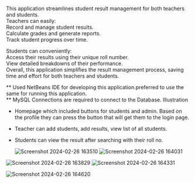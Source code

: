 This application streamlines student result management for both teachers and students.               
Teachers can easily:                                                   
Record and manage student results.                                                                                            
Calculate grades and generate reports.                                                                                                        
Track student progress over time.                                                                      

Students can conveniently:                                                                                          
Access their results using their unique roll number.                                                                          
View detailed breakdowns of their performance.                                                                                                      
Overall, this application simplifies the result management process, saving time and effort for both teachers and students.                                                

** Used NetBeans IDE for developing this application.preferred to use the same for running this application.                  
** MySQL Connections are required to connect to the Database.
Illustration
- Homepage which included buttons for students and admin. Based on the profile they can press the button that will get them to the login page.
- Teacher can add students, add results, view list of all students.
- Students can view the result after searching with their roll no.
  
  ![Screenshot 2024-02-26 163510](https://github.com/nithish071/Student-Result-Application/assets/90445187/600ec2be-ee30-49e8-8910-f78558df83d1) ![Screenshot 2024-02-26 164031](https://github.com/nithish071/Student-Result-Application/assets/90445187/1674698c-33ec-4785-bf70-8b7a4e02b4e4)

![Screenshot 2024-02-26 163829](https://github.com/nithish071/Student-Result-Application/assets/90445187/08581ff9-3441-4919-a045-34046237e3d0)         ![Screenshot 2024-02-26 164331](https://github.com/nithish071/Student-Result-Application/assets/90445187/2a9cce45-2f23-4f93-bdd0-058e5d0e0765)

![Screenshot 2024-02-26 164620](https://github.com/nithish071/Student-Result-Application/assets/90445187/63623f32-7bc0-482e-b7ba-1273f6880931)
